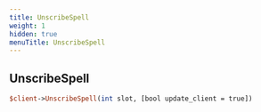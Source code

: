 ```yaml
---
title: UnscribeSpell
weight: 1
hidden: true
menuTitle: UnscribeSpell
---
```

## UnscribeSpell
```perl
$client->UnscribeSpell(int slot, [bool update_client = true])
```